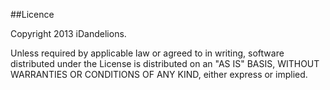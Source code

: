##Licence

Copyright 2013 iDandelions.

Unless required by applicable law or agreed to in writing, software distributed under the License is distributed on an "AS IS" BASIS, WITHOUT WARRANTIES OR CONDITIONS OF ANY KIND, either express or implied.